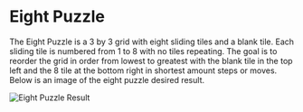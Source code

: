 # Eight Puzzle

The Eight Puzzle is a 3 by 3 grid with eight sliding tiles and a blank tile. Each sliding tile is numbered from 1 to 8 with no tiles
repeating. The goal is to reorder the grid in order from lowest to greatest with the blank tile in the top left and the 8 tile at the bottom right in shortest amount steps or moves. Below is an image of the eight puzzle desired result.

![Eight Puzzle Result](https://github.com/skarim9/Eight-Puzzle/project/images/Eight_Puzzle.png)
